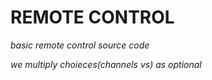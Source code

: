 # REMOTE CONTROL

*basic remote control source code*

*we multiply choieces(channels vs) as optional*
